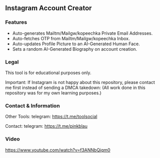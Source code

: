 ## Instagram Account Creator

### Features
* Auto-generates Mailtm/Mailgw/kopeechka Private Email Addresses.
* Auto-fetches OTP from Mailtm/Mailgw/kopeechka Inbox.
* Auto-updates Profile Picture to an AI-Generated Human Face.
* Sets a random AI-Generated Biography on account creation.

### Legal
This tool is for educational purposes only.

Important: If Instagram is not happy about this repository, please contact me first instead of sending a DMCA takedown: (All work done in this repository was for my own learning purposes.)

### Contact & Information
Other Tools: telegram: https://t.me/toolsocial

Contact: telegram: https://t.me/pinkblau

### Video
https://www.youtube.com/watch?v=f3ANNbQjqm0
